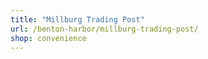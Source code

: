 ```yaml
---
title: "Millburg Trading Post"
url: /benton-harbor/millburg-trading-post/
shop: convenience
---
```

